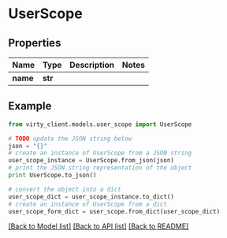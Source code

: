 # UserScope


## Properties

Name | Type | Description | Notes
------------ | ------------- | ------------- | -------------
**name** | **str** |  | 

## Example

```python
from virty_client.models.user_scope import UserScope

# TODO update the JSON string below
json = "{}"
# create an instance of UserScope from a JSON string
user_scope_instance = UserScope.from_json(json)
# print the JSON string representation of the object
print UserScope.to_json()

# convert the object into a dict
user_scope_dict = user_scope_instance.to_dict()
# create an instance of UserScope from a dict
user_scope_form_dict = user_scope.from_dict(user_scope_dict)
```
[[Back to Model list]](../README.md#documentation-for-models) [[Back to API list]](../README.md#documentation-for-api-endpoints) [[Back to README]](../README.md)


